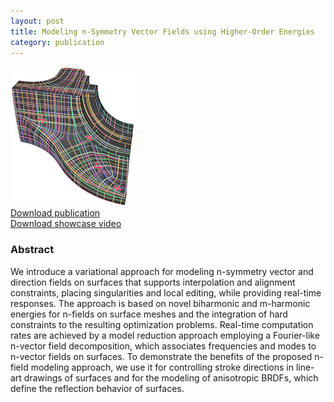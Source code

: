 ```yaml
---
layout: post
title: Modeling n-Symmetry Vector Fields using Higher-Order Energies
category: publication
---
```


<img src='/assets/publications/BSEH18/BSEH18.png' width='200px'/>
<br>
<a href="/assets/publications/BSEH18/BSEH18.pdf" download>Download publication</a>
<br>
<a href="http://graphics.tudelft.nl/Publications-new/2018/BSEH18/nFields.mp4" download>Download showcase video</a>

### Abstract
 
We introduce a variational approach for modeling n-symmetry vector and direction fields on surfaces that supports interpolation and alignment constraints, placing singularities and local editing, while providing real-time responses. The approach is based on novel biharmonic and m-harmonic energies for n-fields on surface meshes and the integration of hard constraints to the resulting optimization problems. Real-time computation rates are achieved by a model reduction approach employing a Fourier-like n-vector field decomposition, which associates frequencies and modes to n-vector fields on surfaces. To demonstrate the benefits of the proposed n-field modeling approach, we use it for controlling stroke directions in line-art drawings of surfaces and for the modeling of anisotropic BRDFs, which define the reflection behavior of surfaces.


